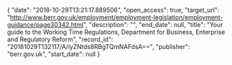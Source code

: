 {
  "date": "2018-10-29T13:21:17.889506", 
  "open_access": true, 
  "target_url": "http://www.berr.gov.uk/employment/employment-legislation/employment-guidance/page30342.html", 
  "description": "", 
  "end_date": null, 
  "title": "Your guide to the Working Time Regulations, Department for Business, Enterprise and Regulatory Reform", 
  "record_id": "20181029T132117/A/iyZNtds8RBgTQmNAFdsA==", 
  "publisher": "berr.gov.uk", 
  "start_date": null
}

